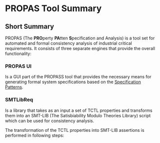 # PROPAS Tool Summary

## Short Summary

PROPAS (The **PRO**perty **PA**tten **S**pecification and Analysis) is a tool set for automated and formal consistency analysis of industrial critical requirements. It consists of three separate engines that provide the overall functionality:


### PROPAS UI 

  Is a GUI part of the PROPASS tool that provides the necessary means for generating formal system specifications based on the [Specification Patterns](http://patterns.projects.cs.ksu.edu/).


### SMTLibReq

  Is a library that takes as an input a set of TCTL properties and transforms them into an SMT-LIB (The Satisbiability Modulo Theories Library) script which can be used for consistency analysis.
  
   The transformation of the TCTL properties into SMT-LIB assertions is performed in following steps:
